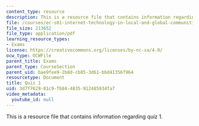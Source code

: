```yaml
---
content_type: resource
description: This is a resource file that contains information regarding quiz 1.
file: /courses/ec-s01-internet-technology-in-local-and-global-communities-spring-2005-summer-2005/3d7f762981c9fb844835912485934fa7_MITEC_S01S05_quiz_1.pdf
file_size: 213652
file_type: application/pdf
learning_resource_types:
- Exams
license: https://creativecommons.org/licenses/by-nc-sa/4.0/
ocw_type: OCWFile
parent_title: Exams
parent_type: CourseSection
parent_uid: bae9fee9-2b8d-cb85-3d61-bbd41356f964
resourcetype: Document
title: Quiz 1
uid: 3d7f7629-81c9-fb84-4835-912485934fa7
video_metadata:
  youtube_id: null
---
```

This is a resource file that contains information regarding quiz 1.